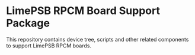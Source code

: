 # LimePSB RPCM Board Support Package

This repository contains device tree, scripts and other related components to support LimePSB RPCM boards.